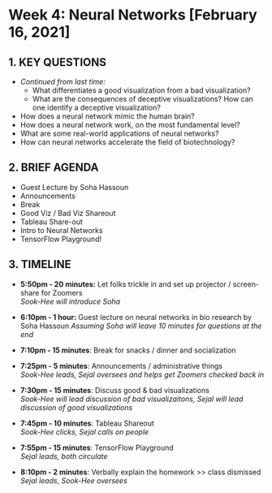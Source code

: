 # Week 4: Neural Networks [February 16, 2021]

## 1. KEY QUESTIONS
   - *Continued from last time:*
     - What differentiates a good visualization from a bad visualization?
     - What are the consequences of deceptive visualizations? How can one identify a deceptive visualization? 
   - How does a neural network mimic the human brain?
   - How does a neural network work, on the most fundamental level?
   - What are some real-world applications of neural networks?
   - How can neural networks accelerate the field of biotechnology?

## 2. BRIEF AGENDA

   - Guest Lecture by Soha Hassoun
   - Announcements
   - Break
   - Good Viz / Bad Viz Shareout
   - Tableau Share-out
   - Intro to Neural Networks
   - TensorFlow Playground!

## 3. TIMELINE

   - **5:50pm - 20 minutes:** Let folks trickle in and set up projector / screen-share for Zoomers  
        *Sook-Hee will introduce Soha*

   - **6:10pm - 1 hour:** Guest lecture on neural networks in bio research by Soha Hassoun 
        *Assuming Soha will leave 10 minutes for questions at the end*

   - **7:10pm - 15 minutes**: Break for snacks / dinner and socialization

   - **7:25pm - 5 minutes**: Announcements / administrative things  
        *Sook-Hee leads, Sejal oversees and helps get Zoomers checked back in*

   - **7:30pm - 15 minutes**: Discuss good & bad visualizations  
        *Sook-Hee will lead discussion of bad visualizaitons, Sejal will lead discussion of good visualizations*

   - **7:45pm - 10 minutes**: Tableau Shareout  
        *Sook-Hee clicks, Sejal calls on people*  

   - **7:55pm - 15 minutes**: TensorFlow Playground  
        *Sejal leads, both circulate*  

   - **8:10pm - 2 minutes**: Verbally explain the homework >> class dismissed  
        *Sejal leads, Sook-Hee oversees*
